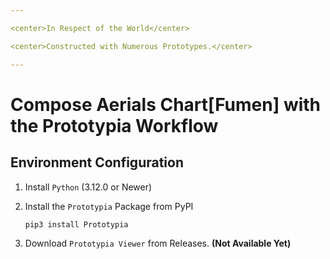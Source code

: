 ```yaml
---  

<center>In Respect of the World</center>  

<center>Constructed with Numerous Prototypes.</center>

---  
```


# Compose Aerials Chart[Fumen] with the Prototypia Workflow

## Environment Configuration

1. Install `Python` (3.12.0 or Newer)

2. Install the `Prototypia` Package from PyPI
   
   ```shell
   pip3 install Prototypia
   ```

3. Download `Prototypia Viewer` from Releases.  **(Not Available Yet)**  


